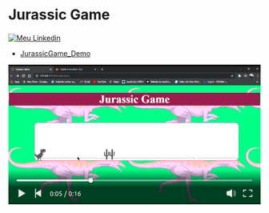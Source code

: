 # Jurassic Game

<a href="https://www.linkedin.com/in/jos%C3%A9-wesley-da-silva-220376200/" target="blank"><img align="center" src="https://www.flaticon.com/svg/vstatic/svg/174/174857.svg?token=exp=1612467208~hmac=4568d3b429804b70f49bab3fde45ce81" alt="Meu Linkedin" height="25" width="30" /></a>

* [JurassicGame_Demo](https://www.linkedin.com/posts/jos%C3%A9-wesley-da-silva-220376200_boa-noite-recriando-o-famoso-joguinho-do-activity-6758602294108966912-_HZg)

![](https://github.com/Josewesley2020/JurassicGame/blob/main/imgs/Captura%20de%20tela%20de%202021-01-29%2002-53-02.png)


